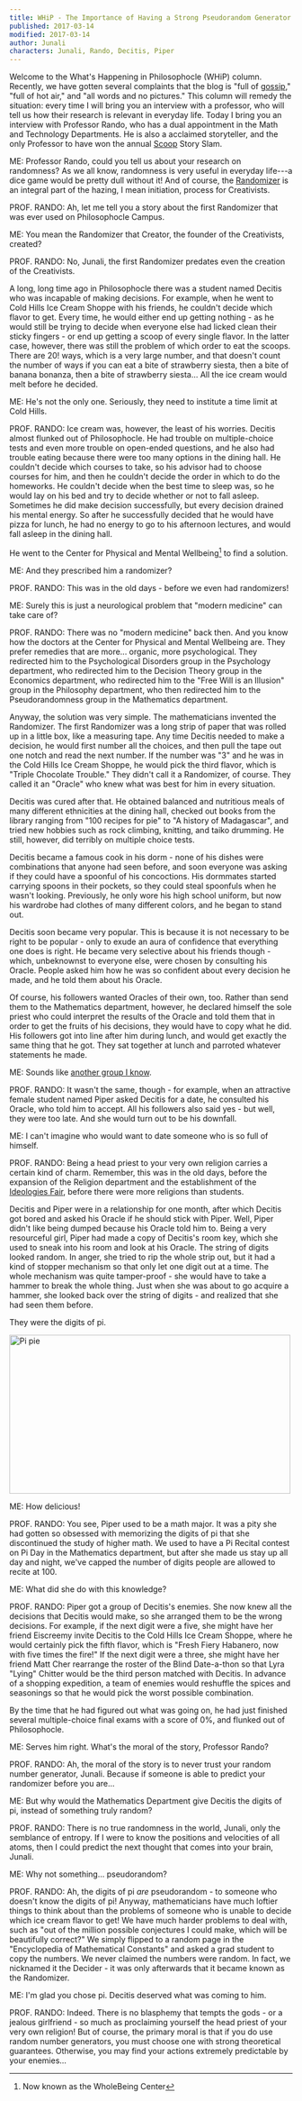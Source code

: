 ```yaml
---
title: WHiP - The Importance of Having a Strong Pseudorandom Generator
published: 2017-03-14
modified: 2017-03-14
author: Junali
characters: Junali, Rando, Decitis, Piper
---
```


Welcome to the What's Happening in Philosophocle (WHiP) column. Recently, we have gotten several complaints that the blog is "full of [gossip](http://holdenlee.github.io/philosophocle/posts/re-PHSS.html)," "full of hot air," and "all words and no pictures." This column will remedy the situation: every time I will bring you an interview with a professor, who will tell us how their research is relevant in everyday life. Today I bring you an interview with Professor Rando, who has a dual appointment in the Math and Technology Departments. He is also a acclaimed storyteller, and the only Professor to have won the annual [Scoop](http://holdenlee.github.io/philosophocle/posts/the-scoop.html) Story Slam.

<!--more-->

ME: Professor Rando, could you tell us about your research on randomness? As we all know, randomness is very useful in everyday life---a dice game would be pretty dull without it! And of course, the [Randomizer](how-i-became-a-creativist-ii.html) is an integral part of the hazing, I mean initiation, process for Creativists. 


PROF. RANDO: Ah, let me tell you a story about the first Randomizer that was ever used on Philosophocle Campus.


ME: You mean the Randomizer that Creator, the founder of the Creativists, created?


PROF. RANDO: No, Junali, the first Randomizer predates even the creation of the Creativists. 

A long, long time ago in Philosophocle there was a student named Decitis who was incapable of making decisions. For example, when he went to Cold Hills Ice Cream Shoppe with his friends, he couldn't decide which flavor to get. Every time, he would either end up getting nothing - as he would still be trying to decide when everyone else had licked clean their sticky fingers - or end up getting a scoop of every single flavor. In the latter case, however, there was still the problem of which order to eat the scoops. There are $20!$ ways, which is a very large number, and that doesn't count the number of ways if you can eat a bite of strawberry siesta, then a bite of banana bonanza, then a bite of strawberry siesta... All the ice cream would melt before he decided.


ME: He's not the only one. Seriously, they need to institute a time limit at Cold Hills.


PROF. RANDO: Ice cream was, however, the least of his worries. Decitis almost flunked out of Philosophocle. He had trouble on multiple-choice tests and even more trouble on open-ended questions, and he also had trouble eating because there were too many options in the dining hall. He couldn't decide which courses to take, so his advisor had to choose courses for him, and then he couldn't decide the order in which to do the homeworks. He couldn't decide when the best time to sleep was, so he would lay on his bed and try to decide whether or not to fall asleep. Sometimes he did make decision successfully, but every decision drained his mental energy. So after he successfully decided that he would have pizza for lunch, he had no energy to go to his afternoon lectures, and would fall asleep in the dining hall.

He went to the Center for Physical and Mental Wellbeing[^f1] to find a solution.

[^f1]: Now known as the WholeBeing Center


ME: And they prescribed him a randomizer?


PROF. RANDO: This was in the old days - before we even had randomizers! 


ME: Surely this is just a neurological problem that "modern medicine" can take care of?


PROF. RANDO: There was no "modern medicine" back then. And you know how the doctors at the Center for Physical and Mental Wellbeing are. They prefer remedies that are more... organic, more psychological. They redirected him to the Psychological Disorders group in the Psychology department, who redirected him to the Decision Theory group in the Economics department, who redirected him to the "Free Will is an Illusion" group in the Philosophy department, who then redirected him to the  Pseudorandomness group in the Mathematics department. 

Anyway, the solution was very simple. The mathematicians invented the Randomizer. The first Randomizer was a long strip of paper that was rolled up in a little box, like a measuring tape. Any time Decitis needed to make a decision, he would first number all the choices, and then pull the tape out one notch and read the next number. If the number was "3" and he was in the Cold Hills Ice Cream Shoppe, he would pick the third flavor, which is "Triple Chocolate Trouble." They didn't call it a Randomizer, of course. They called it an "Oracle" who knew what was best for him in every situation.

Decitis was cured after that. He obtained balanced and nutritious meals of many different ethnicities at the dining hall, checked out books from the library ranging from "100 recipes for pie" to "A history of Madagascar", and tried new hobbies such as rock climbing, knitting, and taiko drumming. He still, however, did terribly on multiple choice tests. 

Decitis became a famous cook in his dorm - none of his dishes were combinations that anyone had seen before, and soon everyone was asking if they could have a spoonful of his concoctions. His dormmates started carrying spoons in their pockets, so they could steal spoonfuls when he wasn't looking. Previously, he only wore his high school uniform, but now his wardrobe had clothes of many different colors, and he began to stand out. 

Decitis soon became very popular. This is because it is not necessary to be right to be popular - only to exude an aura of confidence that everything one does is right. He became very selective about his friends though - which, unbeknownst to everyone else, were chosen by consulting his Oracle. People asked him  how he was so confident about every decision he made, and he told them about his Oracle. 

Of course, his followers wanted Oracles of their own, too. Rather than send them to the Mathematics department, however, he declared himself the sole priest who could interpret the results of the Oracle and told them that in order to get the fruits of his decisions, they would have to copy what he did. His followers got into line after him during lunch, and would get exactly the same thing that he got. They sat together at lunch and parroted whatever statements he made.


ME: Sounds like [another group I know](uniformist-lunch-table.html).


PROF. RANDO: It wasn't the same, though - for example, when an attractive female student named Piper asked Decitis for a date, he consulted his Oracle, who told him to accept. All his followers also said yes - but well, they were too late. And she would turn out to be his downfall.


ME: I can't imagine who would want to date someone who is so full of himself.


PROF. RANDO: Being a head priest to your very own religion carries a certain kind of charm. Remember, this was in the old days, before the expansion of the Religion department and the establishment of the [Ideologies Fair](how-i-became-a-uniformist.html),  before there were more religions than students.

Decitis and Piper were in a relationship for one month, after which Decitis got bored and asked his Oracle if he should stick with Piper. Well, Piper didn't like being dumped because his Oracle told him to. Being a very resourceful girl, Piper had made a copy of Decitis's room key, which she used to sneak into his room and look at his Oracle. The string of digits looked random. In anger, she tried to rip the whole strip out, but it had a kind of stopper mechanism so that only let one digit out at a time. The whole mechanism was quite tamper-proof - she would have to take a hammer to break the whole thing. Just when she was about to go acquire a hammer, she looked back over the string of digits - and realized that she had seen them before.

They were the digits of pi.

<img src="https://images-gmi-pmc.edge-generalmills.com/9af66937-486a-4a0f-ba5f-184aabb0714c.jpg" alt="Pi pie" style="width:500px;height:282px;">

ME: How delicious!


PROF. RANDO: You see, Piper used to be a math major. It was a pity she had gotten so obsessed with memorizing the digits of pi that she discontinued the study of higher math. We used to have a Pi Recital contest on Pi Day in the Mathematics department, but after she made us stay up all day and night, we've capped the number of digits people are allowed to recite at 100.


ME: What did she do with this knowledge?


PROF. RANDO: Piper got a group of Decitis's enemies. She now knew all the decisions that Decitis would make, so she arranged them to be the wrong decisions. For example, if the next digit were a five, she might have her friend Eiscreemy invite Decitis to the Cold Hills Ice Cream Shoppe, where he would certainly pick the fifth flavor, which is "Fresh Fiery Habanero, now with five times the fire!" If the next digit were a three, she might have her friend Matt Cher rearrange the roster of the Blind Date-a-thon so that Lyra "Lying" Chitter would be the third person matched with Decitis. In advance of a shopping expedition, a team of enemies would reshuffle the spices and seasonings so that he would pick the worst possible combination. 

By the time that he had figured out what was going on, he had just finished several multiple-choice final exams with a score of 0%, and flunked out of Philosophocle. 


ME: Serves him right. What's the moral of the story, Professor Rando? 


PROF. RANDO: Ah, the moral of the story is to never trust your random number generator, Junali. Because if someone is able to predict your randomizer before you are...


ME: But why would the Mathematics Department give Decitis the digits of pi, instead of something truly random?


PROF. RANDO: There is no true randomness in the world, Junali, only the semblance of entropy. If I were to know the positions and velocities of all atoms, then I could predict the next thought that comes into your brain, Junali. 


ME: Why not something... pseudorandom?


PROF. RANDO: Ah, the digits of pi *are* pseudorandom - to someone who doesn't know the digits of pi! Anyway, mathematicians have much loftier things to think about than the problems of someone who is unable to decide which ice cream flavor to get! We have much harder problems to deal with, such as "out of the million possible conjectures I could make, which will be beautifully correct?" We simply flipped to a random page in the "Encyclopedia of Mathematical Constants" and asked a grad student to copy the numbers. We never claimed the numbers were random. In fact, we nicknamed it the Decider - it was only afterwards that it became known as the Randomizer.


ME: I'm glad you chose pi. Decitis deserved what was coming to him.


PROF. RANDO: Indeed. There is no blasphemy that tempts the gods - or a jealous girlfriend - so much as proclaiming yourself the head priest of your very own religion! But of course, the primary moral is that if you do use random number generators, you must choose one with strong theoretical guarantees. Otherwise, you may find your actions extremely predictable by your enemies...
